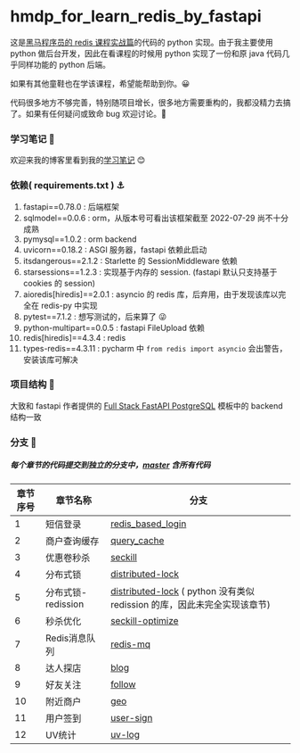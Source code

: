 # hmdp_for_learn_redis_by_fastapi

这是[黑马程序员的 redis 课程实战篇](https://www.bilibili.com/video/BV1cr4y1671t?p=24)的代码的 python 实现。由于我主要使用
python 做后台开发，因此在看课程的时候用 python 实现了一份和原 java 代码几乎同样功能的 python 后端。

如果有其他童鞋也在学该课程，希望能帮助到你。😀

代码很多地方不够完善，特别随项目增长，很多地方需要重构的，我都没精力去搞了。如果有任何疑问或致命 bug 欢迎讨论。🥂

### 学习笔记 📓

欢迎来我的博客里看到我的[学习笔记](https://boh5.github.io/categories/redis/) 😊

### 依赖( requirements.txt ) ⚓

1. fastapi==0.78.0 : 后端框架
2. sqlmodel==0.0.6 : orm，从版本号可看出该框架截至 2022-07-29 尚不十分成熟
3. pymysql==1.0.2 : orm backend
4. uvicorn==0.18.2 : ASGI 服务器，fastapi 依赖此启动
5. itsdangerous==2.1.2 : Starlette 的 SessionMiddleware 依赖
6. starsessions==1.2.3 : 实现基于内存的 session. (fastapi 默认只支持基于 cookies 的 session)
7. aioredis[hiredis]==2.0.1 : asyncio 的 redis 库，后弃用，由于发现该库以完全在 redis-py 中实现
8. pytest==7.1.2 : 想写测试的，后来算了 😜
9. python-multipart==0.0.5 : fastapi FileUpload 依赖
10. redis[hiredis]==4.3.4 : redis
11. types-redis==4.3.11 : pycharm 中 `from redis import asyncio` 会出警告，安装该库可解决

### 项目结构 🧱

大致和 fastapi 作者提供的 [Full Stack FastAPI PostgreSQL](https://github.com/tiangolo/full-stack-fastapi-postgresql)
模板中的 backend 结构一致

### 分支 🕎

##### 每个章节的代码提交到独立的分支中，[master](https://github.com/boh5/hmdp_for_learn_redis_by_fastapi/tree/master) 含所有代码

| 章节序号 | 章节名称            | 分支                                                                                                                                          |
|------|-----------------|---------------------------------------------------------------------------------------------------------------------------------------------|
| 1    | 短信登录            | [redis_based_login](https://github.com/boh5/hmdp_for_learn_redis_by_fastapi/tree/redis_based_login)                                      |
| 2    | 商户查询缓存          | [query_cache](https://github.com/boh5/hmdp_for_learn_redis_by_fastapi/tree/query_cache)                                                  |
| 3    | 优惠卷秒杀           | [seckill](https://github.com/boh5/hmdp_for_learn_redis_by_fastapi/tree/seckill)                                                          |
| 4    | 分布式锁            | [distributed-lock](https://github.com/boh5/hmdp_for_learn_redis_by_fastapi/tree/distributed-lock)                                        |
| 5    | 分布式锁-redission  | [distributed-lock](https://github.com/boh5/hmdp_for_learn_redis_by_fastapi/tree/distributed-lock) ( python 没有类似 redission 的库，因此未完全实现该章节) |
| 6    | 秒杀优化            | [seckill-optimize](https://github.com/boh5/hmdp_for_learn_redis_by_fastapi/tree/seckill-optimize)                                        |
| 7    | Redis消息队列       | [redis-mq](https://github.com/boh5/hmdp_for_learn_redis_by_fastapi/tree/redis-mq)                                                        |
| 8    | 达人探店            | [blog](https://github.com/boh5/hmdp_for_learn_redis_by_fastapi/tree/blog)                                                                |
| 9    | 好友关注            | [follow](https://github.com/boh5/hmdp_for_learn_redis_by_fastapi/tree/follow)                                                            |
| 10   | 附近商户            | [geo](https://github.com/boh5/hmdp_for_learn_redis_by_fastapi/tree/geo)                                                                  |
| 11   | 用户签到            | [user-sign](https://github.com/boh5/hmdp_for_learn_redis_by_fastapi/tree/user-sign)                                                      |
| 12   | UV统计            | [uv-log](https://github.com/boh5/hmdp_for_learn_redis_by_fastapi/tree/uv-log)                                                            |
